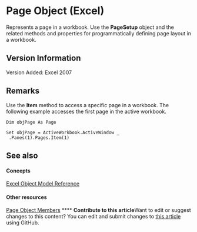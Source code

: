 
# Page Object (Excel)

Represents a page in a workbook. Use the  **PageSetup** object and the related methods and properties for programmatically defining page layout in a workbook.


## Version Information

Version Added: Excel 2007 


## Remarks

Use the  **Item** method to access a specific page in a workbook. The following example accesses the first page in the active workbook.


```
Dim objPage As Page 
 
Set objPage = ActiveWorkbook.ActiveWindow _ 
 .Panes(1).Pages.Item(1)
```


## See also


#### Concepts


 [Excel Object Model Reference](11ea8598-8a20-92d5-f98b-0da04263bf2c.md)
#### Other resources


 [Page Object Members](d9cb2764-7b24-1ca0-c8e3-3743e6fe7ff7.md)
****   **Contribute to this article**Want to edit or suggest changes to this content? You can edit and submit changes to  [this article](https://github.com/jhershey00/VBA_Excel_Test/OpenXMLCon/articles/debd4537-af71-8699-b714-6854c3cf0fad.md) using GitHub.


